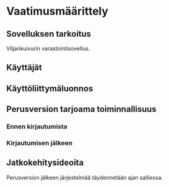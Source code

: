 # Vaatimusmäärittely

## Sovelluksen tarkoitus

Viljankuivurin varastointisovellus.

## Käyttäjät



## Käyttöliittymäluonnos



## Perusversion tarjoama toiminnallisuus


### Ennen kirjautumista


### Kirjautumisen jälkeen


## Jatkokehitysideoita

Perusversion jälkeen järjestelmää täydennetään ajan salliessa.
